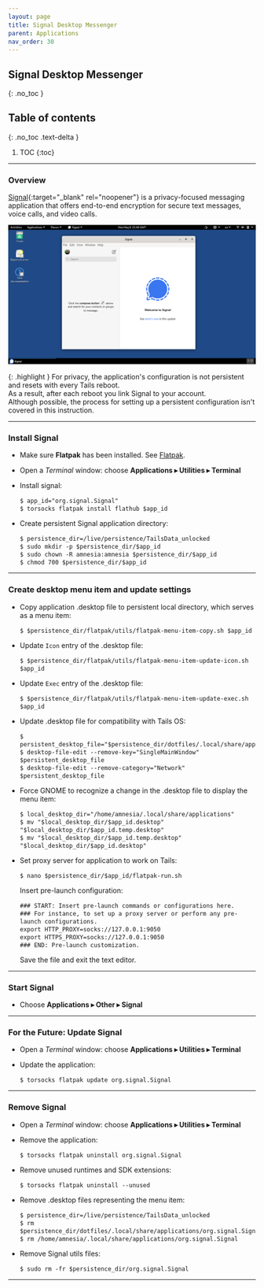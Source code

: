 ```yaml
---
layout: page
title: Signal Desktop Messenger
parent: Applications
nav_order: 30
---
```


## Signal Desktop Messenger
{: .no_toc }

## Table of contents
{: .no_toc .text-delta }

1. TOC
{:toc}

---
### Overview

[Signal](https://signal.org/){:target="_blank" rel="noopener"} is a privacy-focused messaging application that offers end-to-end encryption for secure text messages, voice calls, and video calls.


![signal.png](/images/signal.png)

{: .highlight }
For privacy, the application's configuration is not persistent and resets with every Tails reboot.<br>
As a result, after each reboot you link Signal to your account.<br>
Although possible, the process for setting up a persistent configuration isn't covered in this instruction.


---
### Install Signal

* Make sure **Flatpak** has been installed. See [Flatpak](/guide/utils/flatpak.html).


* Open a _Terminal_ window:  choose **Applications ▸ Utilities ▸ Terminal**


* Install signal:
  ```shell
  $ app_id="org.signal.Signal"
  $ torsocks flatpak install flathub $app_id
  ```


* Create persistent Signal application directory:
  ```shell
  $ persistence_dir=/live/persistence/TailsData_unlocked
  $ sudo mkdir -p $persistence_dir/$app_id
  $ sudo chown -R amnesia:amnesia $persistence_dir/$app_id
  $ chmod 700 $persistence_dir/$app_id 
  ```

---
### Create desktop menu item and update settings

* Copy application .desktop file to persistent local directory, which serves as a menu item:
  ```shell
  $ $persistence_dir/flatpak/utils/flatpak-menu-item-copy.sh $app_id
  ```


* Update `Icon` entry of the .desktop file:
  ```shell
  $ $persistence_dir/flatpak/utils/flatpak-menu-item-update-icon.sh $app_id
  ```


* Update `Exec` entry of the .desktop file:
  ```shell
  $ $persistence_dir/flatpak/utils/flatpak-menu-item-update-exec.sh $app_id
  ```


* Update .desktop file for compatibility with Tails OS:
  ```shell
  $ persistent_desktop_file="$persistence_dir/dotfiles/.local/share/applications/$app_id.desktop"
  $ desktop-file-edit --remove-key="SingleMainWindow" $persistent_desktop_file
  $ desktop-file-edit --remove-category="Network" $persistent_desktop_file 
  ```


* Force GNOME to recognize a change in the .desktop file to display the menu item:
  ```shell
  $ local_desktop_dir="/home/amnesia/.local/share/applications"
  $ mv "$local_desktop_dir/$app_id.desktop" "$local_desktop_dir/$app_id.temp.desktop"
  $ mv "$local_desktop_dir/$app_id.temp.desktop" "$local_desktop_dir/$app_id.desktop"
  ```

* Set proxy server for application to work on Tails:
   ```shell
   $ nano $persistence_dir/$app_id/flatpak-run.sh
   ```

   Insert pre-launch configuration: 
   ```shell
   ### START: Insert pre-launch commands or configurations here.
   ### For instance, to set up a proxy server or perform any pre-launch configurations.
   export HTTP_PROXY=socks://127.0.0.1:9050
   export HTTPS_PROXY=socks://127.0.0.1:9050
   ### END: Pre-launch customization.
   ```
  
  Save the file and exit the text editor. 

---
### Start Signal

* Choose **Applications ▸ Other ▸ Signal**

---
### For the Future: Update Signal

* Open a _Terminal_ window:  choose **Applications ▸ Utilities ▸ Terminal**


* Update the application:
  ```shell
  $ torsocks flatpak update org.signal.Signal
  ```

---
### Remove Signal

* Open a _Terminal_ window:  choose **Applications ▸ Utilities ▸ Terminal**


* Remove the application:
  ```shell
  $ torsocks flatpak uninstall org.signal.Signal
  ```


* Remove unused runtimes and SDK extensions:
  ```shell
  $ torsocks flatpak uninstall --unused
  ```


* Remove .desktop files representing the menu item:
  ```shell
  $ persistence_dir=/live/persistence/TailsData_unlocked
  $ rm $persistence_dir/dotfiles/.local/share/applications/org.signal.Signal
  $ rm /home/amnesia/.local/share/applications/org.signal.Signal
  ```


* Remove Signal utils files:
  ```shell
  $ sudo rm -fr $persistence_dir/org.signal.Signal
  ```

--- 
